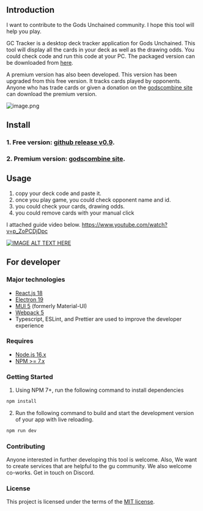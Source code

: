 ## Introduction

I want to contribute to the Gods Unchained community. I hope this tool will help you play.

GC Tracker is a desktop deck tracker application for Gods Unchained. This tool will display all the cards in your deck as well as the drawing odds. You could check code and run this code at your PC. The packaged version can be downloaded from [here](https://github.com/passionbull/gc-tracker/releases/tag/v0.9). 



A premium version has also been developed. This version has been upgraded from this free version. It tracks cards played by opponents. Anyone who has trade cards or given a donation on the [godscombine site](https://godscombine.com/about) can download the premium version. 


![image.png](https://cdn.steemitimages.com/DQmThEeuJjrcyjksT1ppcyDr84kUkard8LmCi3XwDCnVwzN/image.png)

## Install


### 1. Free version: [github release v0.9](https://github.com/passionbull/gc-tracker/releases/tag/v0.9). 

### 2. Premium version: [godscombine site](https://godscombine.com/about). 

## Usage

1. copy your deck code and paste it.
2. once you play game, you could check opponent name and id.
3. you could check your cards, drawing odds.
4. you could remove cards with your manual click

I attached guide video below. https://www.youtube.com/watch?v=p_ZoPCDjDpc

[![IMAGE ALT TEXT HERE](https://img.youtube.com/vi/p_ZoPCDjDpc/0.jpg)](https://www.youtube.com/watch?v=p_ZoPCDjDpc)

## For developer

### Major technologies

- [React.js 18](https://reactjs.org/)
- [Electron 19](https://www.electronjs.org/)
- [MUI 5](https://mui.com/) (formerly Material-UI)
- [Webpack 5](https://webpack.js.org/)
- Typescript, ESLint, and Prettier are used to improve the developer experience

### Requires

- [Node.js 16.x](https://nodejs.org/en/)
- [NPM >= 7.x](https://github.com/npm/cli)

### Getting Started

1. Using NPM 7+, run the following command to install dependencies

```sh
npm install
```

2. Run the following command to build and start the development version of your app with live reloading.

```sh
npm run dev
```

### Contributing

Anyone interested in further developing this tool is welcome. Also, We want to create services that are helpful to the gu community. We also welcome co-works. Get in touch on Discord.

### License

This project is licensed under the terms of the [MIT license](LICENSE).
